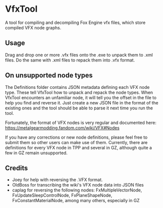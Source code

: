 # VfxTool
A tool for compiling and decompiling Fox Engine vfx files, which store compiled VFX node graphs.

## Usage
Drag and drop one or more .vfx files onto the .exe to unpack them to .xml files. Do the same with .xml files to repack them into .vfx format.

## On unsupported node types
The Definitions folder contains JSON metadata defining each VFX node type. These tell VfxTool how to unpack and repack the node types. When VfxTool encounters an unfamiliar node, it will tell you the offset in the file to help you find and reverse it. Just create a new JSON file in the format of the existing ones and the tool should be able to parse it next time you run the tool.

Fortunately, the format of VFX nodes is very regular and documented here: https://metalgearmodding.fandom.com/wiki/VFX#Nodes

If you have any corrections or new node definitions, please feel free to submit them so other users can make use of them. Currently, there are definitions for every VFX node in TPP and several in GZ, although quite a few in GZ remain unsupported.

## Credits
* Joey for help with reversing the .VFX format.
* OldBoss for transcribing the wiki's VFX node data into JSON files
* caplag for reversing the following nodes: FxMultipleVectorNode, FxUpdateSleepControlNode, FxPlaneShapeNode, FxConstantMaterialNode, among many others, especially in GZ
